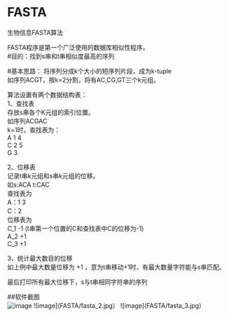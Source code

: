 # FASTA
生物信息FASTA算法 

FASTA程序是第一个广泛使用的数据库相似性程序。  
#目的：找到s串和t串相似度最高的序列  

#基本思路： 
将序列分成k个大小的短序列片段，成为k-tuple  
如序列ACGT，按k=2分割，将有AC,CG,GT三个k元组。  

算法设置有两个数据结构表：  
1、查找表    
存放s串各个K元组的索引位置。    
如序列ACGAC    
k=1时，查找表为：  
A 1 4  
C 2 5  
G 3  

2、位移表  
记录t串k元组和s串k元组的位移。  
如s:ACA t:CAC  
查找表为   
A：1 3  
C：2  
位移表为  
C_1    -1  (t串第一个位置的C和查找表中C的位移为-1)  
A_2    +1  
C_3    +1  

3、统计最大数目的位移  
如上例中最大数量位移为 +1 ，意为t串移动+1时，有最大数量字符能与s串匹配。  

最后打印所有最大位移下，s与t串相同字符串的序列  

##软件截图   
![image](FASTA/fasta_1.jpg)
![image](FASTA/fasta_2.jpg）
![image](FASTA/fasta_3.jpg）
